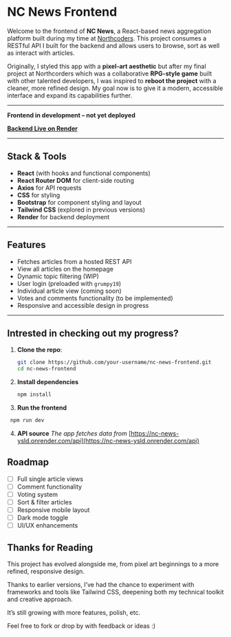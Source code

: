 # NC News Frontend

Welcome to the frontend of **NC News**, a React-based news aggregation platform built during my time at [Northcoders](https://northcoders.com/). This project consumes a RESTful API I built for the backend and allows users to browse, sort as well as interact with articles.

Originally, I styled this app with a **pixel-art aesthetic** but after my final project at Northcorders which was a collaborative **RPG-style game** built with other talented developers, I was inspired to **reboot the project** with a cleaner, more refined design. My goal now is to give it a modern, accessible interface and expand its capabilities further.

---

 **Frontend in development – not yet deployed**

 **[Backend Live on Render](https://nc-news-ysld.onrender.com/api)**

---

## Stack & Tools

- **React** (with hooks and functional components)  
- **React Router DOM** for client-side routing  
- **Axios** for API requests  
- **CSS** for styling  
- **Bootstrap** for component styling and layout  
- **Tailwind CSS** (explored in previous versions)  
- **Render** for backend deployment  

---

## Features 

- Fetches articles from a hosted REST API
- View all articles on the homepage
- Dynamic topic filtering (WIP)
- User login (preloaded with `grumpy19`)
- Individual article view (coming soon)
- Votes and comments functionality (to be implemented)
- Responsive and accessible design in progress

---

## Intrested in checking out my progress?

1. **Clone the repo**:

   ```bash
   git clone https://github.com/your-username/nc-news-frontend.git
   cd nc-news-frontend

2. **Install dependencies**
   ```bash
   npm install

3. **Run the frontend**
  ```bash
   npm run dev
```
4. **API source**
   *The app fetches data from*
   [https://nc-news-ysld.onrender.com/api](https://nc-news-ysld.onrender.com/api)

## Roadmap

- [ ] Full single article views  
- [ ] Comment functionality  
- [ ] Voting system  
- [ ] Sort & filter articles  
- [ ] Responsive mobile layout  
- [ ] Dark mode toggle  
- [ ] UI/UX enhancements

 ## Thanks for Reading

This project has evolved alongside me, from pixel art beginnings to a more refined, responsive design.  

Thanks to earlier versions, I’ve had the chance to experiment with frameworks and tools like Tailwind CSS, deepening both my technical toolkit and creative approach.

It’s still growing with more features, polish, etc.

Feel free to fork or drop by with feedback or ideas :) 
